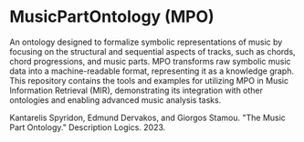 # MusicPartOntology (MPO)

An ontology designed to formalize symbolic representations of music by focusing on the structural and sequential aspects of tracks, such as chords, chord progressions, and music parts. MPO transforms raw symbolic music data into a machine-readable format, representing it as a knowledge graph. This repository contains the tools and examples for utilizing MPO in Music Information Retrieval (MIR), demonstrating its integration with other ontologies and enabling advanced music analysis tasks.

Kantarelis Spyridon, Edmund Dervakos, and Giorgos Stamou. "The Music Part Ontology." Description Logics. 2023.

